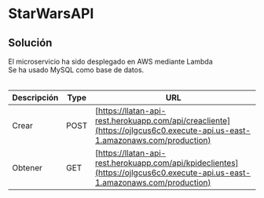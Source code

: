 # StarWarsAPI

## Solución

El microservicio ha sido desplegado en AWS mediante Lambda <br />
Se ha usado MySQL como base de datos.<br /> <br />

| Descripción | Type | URL |
| ------ | ------ | ------ |
| Crear | POST |[https://llatan-api-rest.herokuapp.com/api/creacliente](https://ojlgcus6c0.execute-api.us-east-1.amazonaws.com/production) |
| Obtener | GET | [https://llatan-api-rest.herokuapp.com/api/kpideclientes](https://ojlgcus6c0.execute-api.us-east-1.amazonaws.com/production) |
